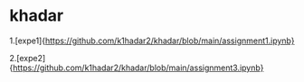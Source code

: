# khadar
1.[expe1]{https://github.com/k1hadar2/khadar/blob/main/assignment1.ipynb}

2.[expe2]{https://github.com/k1hadar2/khadar/blob/main/assignment3.ipynb}
